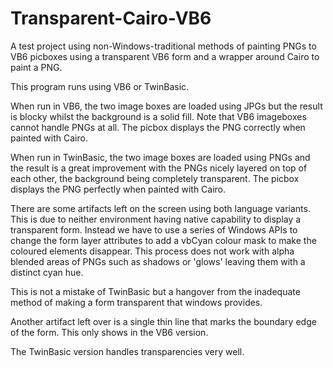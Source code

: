 # Transparent-Cairo-VB6

A test project using non-Windows-traditional methods of painting PNGs to VB6 picboxes using a transparent VB6 form and a wrapper around Cairo to paint a PNG.

This program runs using VB6 or TwinBasic.

When run in VB6, the two image boxes are loaded using JPGs but the result is blocky whilst the background is a solid fill. Note that VB6 imageboxes cannot handle PNGs at all. The picbox displays the PNG correctly when painted with Cairo.

When run in TwinBasic, the two image boxes are loaded using PNGs and the result is a great improvement with the PNGs nicely layered on top of each other, the background being completely transparent. The picbox displays the PNG perfectly when painted with Cairo.

There are some artifacts left on the screen using both language variants. This is due to neither environment having native capability to display a transparent form. Instead we have to use a series of Windows APIs to change the form layer attributes to add a vbCyan colour mask to make the coloured elements disappear. This process does not work with alpha blended areas of PNGs such as shadows or 'glows' leaving them with a distinct cyan hue. 

This is not a mistake of TwinBasic but a hangover from the inadequate method of making a form transparent that windows provides.

Another artifact left over is a single thin line that marks the boundary edge of the form. This only shows in the VB6 version.

The TwinBasic version handles transparencies very well.
